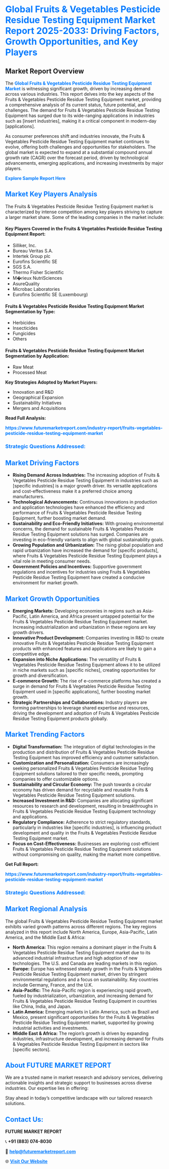 <h1 style="color: #007BFF;">Global Fruits & Vegetables Pesticide Residue Testing Equipment Market Report 2025-2033: Driving Factors, Growth Opportunities, and Key Players</h1>

<section id="overview">
<h2>Market Report Overview</h2>
<p>The <a href="https://www.futuremarketreport.com/industry-report/fruits-vegetables-pesticide-residue-testing-equipment-market" style="color: #007BFF; text-decoration: none;"><strong>Global Fruits & Vegetables Pesticide Residue Testing Equipment Market</strong></a> is witnessing significant growth, driven by increasing demand across various industries. This report delves into the key aspects of the Fruits & Vegetables Pesticide Residue Testing Equipment market, providing a comprehensive analysis of its current status, future potential, and challenges. The demand for Fruits & Vegetables Pesticide Residue Testing Equipment has surged due to its wide-ranging applications in industries such as [insert industries], making it a critical component in modern-day [applications].</p>
<p>As consumer preferences shift and industries innovate, the Fruits & Vegetables Pesticide Residue Testing Equipment market continues to evolve, offering both challenges and opportunities for stakeholders. The global market is expected to expand at a substantial compound annual growth rate (CAGR) over the forecast period, driven by technological advancements, emerging applications, and increasing investments by major players.</p>
</section>

<section id="overview">
<p><a href="https://www.futuremarketreport.com/request-sample/reportId=32354" style="color: #007BFF; text-decoration: none;"><strong>Explore Sample Report Here</strong></a></p>
</section>

<section id="key-players">
<h2 style="color: #007BFF;">Market Key Players Analysis</h2>
<p>The Fruits & Vegetables Pesticide Residue Testing Equipment market is characterized by intense competition among key players striving to capture a larger market share. Some of the leading companies in the market include:</p>
<h4>Key Players Covered in the Fruits & Vegetables Pesticide Residue Testing Equipment Report:</h4>
<ul><li>Silliker, Inc.</li><li>Bureau Veritas S.A.</li><li>Intertek Group plc</li><li>Eurofins Scientific SE</li><li>SGS S.A.</li><li>Thermo Fisher Scientific</li><li>M�rieux NutriSciences</li><li>AsureQuality</li><li>Microbac Laboratories</li><li>Eurofins Scientific SE (Luxembourg)</li></ul>
<h4>Fruits & Vegetables Pesticide Residue Testing Equipment Market Segmentation by Type:</h4>
<ul><li>Herbicides</li><li>Insecticides</li><li>Fungicides</li><li>Others</li></ul>

<h4>Fruits & Vegetables Pesticide Residue Testing Equipment Market Segmentation by Application:</h4>
<ul><li>Raw Meat</li><li>Processed Meat</li></ul>
<p><strong>Key Strategies Adopted by Market Players:</strong></p>
<ul>
<li>Innovation and R&D</li>
<li>Geographical Expansion</li>
<li>Sustainability Initiatives</li>
<li>Mergers and Acquisitions</li>
</ul>
</section>

<section>
<p><strong>Read Full Analysis: </strong></p><a href="https://www.futuremarketreport.com/industry-report/fruits-vegetables-pesticide-residue-testing-equipment-market" style="color: #007BFF; text-decoration: none;"><strong>https://www.futuremarketreport.com/industry-report/fruits-vegetables-pesticide-residue-testing-equipment-market</strong></a>
<h3 style="color: #007BFF;">Strategic Questions Addressed:</h3>
</section>

<section id="driving-factors">
<h2 style="color: #007BFF;">Market Driving Factors</h2>
<ul>
<li><strong>Rising Demand Across Industries:</strong> The increasing adoption of Fruits & Vegetables Pesticide Residue Testing Equipment in industries such as [specific industries] is a major growth driver. Its versatile applications and cost-effectiveness make it a preferred choice among manufacturers.</li>
<li><strong>Technological Advancements:</strong> Continuous innovations in production and application technologies have enhanced the efficiency and performance of Fruits & Vegetables Pesticide Residue Testing Equipment, further boosting market demand.</li>
<li><strong>Sustainability and Eco-Friendly Initiatives:</strong> With growing environmental concerns, the demand for sustainable Fruits & Vegetables Pesticide Residue Testing Equipment solutions has surged. Companies are investing in eco-friendly variants to align with global sustainability goals.</li>
<li><strong>Growing Population and Urbanization:</strong> The rising global population and rapid urbanization have increased the demand for [specific products], where Fruits & Vegetables Pesticide Residue Testing Equipment plays a vital role in meeting consumer needs.</li>
<li><strong>Government Policies and Incentives:</strong> Supportive government regulations and incentives for industries using Fruits & Vegetables Pesticide Residue Testing Equipment have created a conducive environment for market growth.</li>
</ul>
</section>

<section id="growth-opportunities">
<h2 style="color: #007BFF;">Market Growth Opportunities</h2>
<ul>
<li><strong>Emerging Markets:</strong> Developing economies in regions such as Asia-Pacific, Latin America, and Africa present untapped potential for the Fruits & Vegetables Pesticide Residue Testing Equipment market. Increasing industrialization and urbanization in these regions are key growth drivers.</li>
<li><strong>Innovative Product Development:</strong> Companies investing in R&D to create innovative Fruits & Vegetables Pesticide Residue Testing Equipment products with enhanced features and applications are likely to gain a competitive edge.</li>
<li><strong>Expansion into Niche Applications:</strong> The versatility of Fruits & Vegetables Pesticide Residue Testing Equipment allows it to be utilized in niche markets such as [specific niches], creating opportunities for growth and diversification.</li>
<li><strong>E-commerce Growth:</strong> The rise of e-commerce platforms has created a surge in demand for Fruits & Vegetables Pesticide Residue Testing Equipment used in [specific applications], further boosting market growth.</li>
<li><strong>Strategic Partnerships and Collaborations:</strong> Industry players are forming partnerships to leverage shared expertise and resources, driving the development and adoption of Fruits & Vegetables Pesticide Residue Testing Equipment products globally.</li>
</ul>
</section>

<section id="trending-factors">
<h2 style="color: #007BFF;">Market Trending Factors</h2>
<ul>
<li><strong>Digital Transformation:</strong> The integration of digital technologies in the production and distribution of Fruits & Vegetables Pesticide Residue Testing Equipment has improved efficiency and customer satisfaction.</li>
<li><strong>Customization and Personalization:</strong> Consumers are increasingly seeking personalized Fruits & Vegetables Pesticide Residue Testing Equipment solutions tailored to their specific needs, prompting companies to offer customizable options.</li>
<li><strong>Sustainability and Circular Economy:</strong> The push towards a circular economy has driven demand for recyclable and reusable Fruits & Vegetables Pesticide Residue Testing Equipment solutions.</li>
<li><strong>Increased Investment in R&D:</strong> Companies are allocating significant resources to research and development, resulting in breakthroughs in Fruits & Vegetables Pesticide Residue Testing Equipment technology and applications.</li>
<li><strong>Regulatory Compliance:</strong> Adherence to strict regulatory standards, particularly in industries like [specific industries], is influencing product development and quality in the Fruits & Vegetables Pesticide Residue Testing Equipment market.</li>
<li><strong>Focus on Cost-Effectiveness:</strong> Businesses are exploring cost-efficient Fruits & Vegetables Pesticide Residue Testing Equipment solutions without compromising on quality, making the market more competitive.</li>
</ul>
</section>

<section>
<p><strong>Get Full Report: </strong></p><a href="https://www.futuremarketreport.com/industry-report/fruits-vegetables-pesticide-residue-testing-equipment-market" style="color: #007BFF; text-decoration: none;"><strong>https://www.futuremarketreport.com/industry-report/fruits-vegetables-pesticide-residue-testing-equipment-market</strong></a>
<h3 style="color: #007BFF;">Strategic Questions Addressed:</h3>
</section>


<section id="regional-analysis">
<h2 style="color: #007BFF;">Market Regional Analysis</h2>
<p>The global Fruits & Vegetables Pesticide Residue Testing Equipment market exhibits varied growth patterns across different regions. The key regions analyzed in this report include North America, Europe, Asia-Pacific, Latin America, and the Middle East & Africa:</p>
<ul>
<li><strong>North America:</strong> This region remains a dominant player in the Fruits & Vegetables Pesticide Residue Testing Equipment market due to its advanced industrial infrastructure and high adoption of new technologies. The U.S. and Canada are leading markets in this region.</li>
<li><strong>Europe:</strong> Europe has witnessed steady growth in the Fruits & Vegetables Pesticide Residue Testing Equipment market, driven by stringent environmental regulations and a focus on sustainability. Key countries include Germany, France, and the U.K.</li>
<li><strong>Asia-Pacific:</strong> The Asia-Pacific region is experiencing rapid growth, fueled by industrialization, urbanization, and increasing demand for Fruits & Vegetables Pesticide Residue Testing Equipment in countries like China, India, and Japan.</li>
<li><strong>Latin America:</strong> Emerging markets in Latin America, such as Brazil and Mexico, present significant opportunities for the Fruits & Vegetables Pesticide Residue Testing Equipment market, supported by growing industrial activities and investments.</li>
<li><strong>Middle East & Africa:</strong> The region’s growth is driven by expanding industries, infrastructure development, and increasing demand for Fruits & Vegetables Pesticide Residue Testing Equipment in sectors like [specific sectors].</li>
</ul>
</section>

<footer>
<h2 style="color: #007BFF;">About FUTURE MARKET REPORT</h2>
<p>We are a trusted name in market research and advisory services, delivering actionable insights and strategic support to businesses across diverse industries. Our expertise lies in offering:</p>

<p>Stay ahead in today’s competitive landscape with our tailored research solutions.</p>

<h2 style="color: #007BFF;">Contact Us:</h2>
<p><strong>FUTURE MARKET REPORT</strong></p>
<p>📞 <strong>+91 (883) 074-8030</strong></p>
<p>📧 <strong><a href="mailto:help@futuremarketreport.com" style="color: #007BFF;">help@futuremarketreport.com</a></strong></p>
<p>🌐 <strong><a href="https://www.futuremarketreport.com/" style="color: #007BFF;">Visit Our Website</a></strong></p>
</footer>